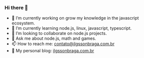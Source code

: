 ### Hi there 👋


- 🔭 I’m currently working on grow my knowledge in the javascript ecosystem.
- 🌱 I’m currently learning node.js, linux, javascript, typescript.
- 👯 I’m looking to collaborate on node.js projects.
- 💬 Ask me about node.js, math and games.
- 📫 How to reach me: contato@ilgssonbraga.com.br
- :book: My personal blog: [ilgssonbraga.com.br](ilgssonbraga.com.br)
